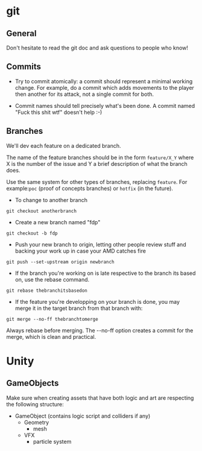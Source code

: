 # git

## General

Don't hesitate to read the git doc and ask questions to people who know!

## Commits

* Try to commit atomically: a commit should represent a minimal working change. For example, do a commit which adds movements to the player then another for its attack, not a single commit for both.

* Commit names should tell precisely what's been done. A commit named "Fuck this shit wtf" doesn't help :-)

## Branches

We'll dev each feature on a dedicated branch.

The name of the feature branches should be in the form `feature/X_Y` where X is the number of the issue and Y a brief description of what the branch does.

Use the same system for other types of branches, replacing `feature`. For example:`poc` (proof of concepts branches) or `hotfix` (in the future).

* To change to another branch 

`git checkout anotherbranch`

* Create a new branch named "fdp"

`git checkout -b fdp`

* Push your new branch to origin, letting other people review stuff and backing your work up in case your AMD catches fire

`git push --set-upstream origin newbranch`

* If the branch you're working on is late respective to the branch its based on, use the rebase command.

`git rebase thebranchitsbasedon`

* If the feature you're developping on your branch is done, you may merge it in the target branch from that branch with:

`git merge --no-ff thebranchtomerge`

Always rebase before merging. The --no-ff option creates a commit for the merge, which is clean and practical.

# Unity

## GameObjects

Make sure when creating assets that have both logic and art are respecting the following structure:
 - GameObject (contains logic script and colliders if any)
   - Geometry
     - mesh
   - VFX
     - particle system
